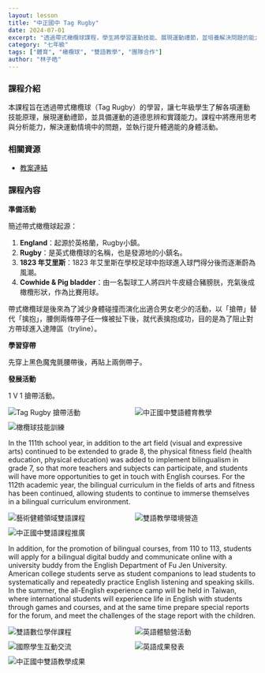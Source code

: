 ```yaml
---
layout: lesson
title: "中正國中 Tag Rugby"
date: 2024-07-01
excerpt: "透過帶式橄欖球課程，學生將學習運動技能、展現運動禮節，並培養解決問題的能力，同時提升體適能。"
category: "七年級"
tags: ["體育", "橄欖球", "雙語教學", "團隊合作"]
author: "林子皓"
---
```


### 課程介紹

本課程旨在透過帶式橄欖球（Tag Rugby）的學習，讓七年級學生了解各項運動技能原理，展現運動禮節，並具備運動的道德思辨和實踐能力。課程中將應用思考與分析能力，解決運動情境中的問題，並執行提升體適能的身體活動。

### 相關資源

* [教案連結](https://drive.google.com/file/d/1Oz-3qMaT7eWldgaxqlJehQOwn5NUa_H1/view?usp=drive_link)

### 課程內容

**準備活動**

簡述帶式橄欖球起源：
1.  **England**：起源於英格蘭，Rugby小鎮。
2.  **Rugby**：是英式橄欖球的名稱，也是發源地的小鎮名。
3.  **1823 年艾里斯**：1823 年艾里斯在學校足球中抱球進入球門得分後而逐漸蔚為風潮。
4.  **Cowhide & Pig bladder**：由一名製球工人將四片牛皮縫合豬膀胱，充氣後成橄欖形狀，作為比賽用球。

帶式橄欖球是後來為了減少身體碰撞而演化出適合男女老少的活動，以「搶帶」替代「擒抱」，腰側兩條帶子任一條被扯下後，就代表擒抱成功，目的是為了阻止對方帶球進入達陣區（tryline）。

**學習穿帶**

先穿上黑色魔鬼氈腰帶後，再貼上兩側帶子。

**發展活動**

1 V 1 搶帶活動。

<div style="display: flex; flex-direction: row; flex-wrap: wrap; gap: 10px; margin-bottom: 10px;">
    <img src="{{ '/assets/images/lessons/2024/中正國中/原始照片/中正國中-體育課程-林子皓.jpg' | relative_url }}" alt="Tag Rugby 搶帶活動" style="flex: 1; min-width: 48%; object-fit: cover;">
    <img src="{{ '/assets/images/lessons/2024/中正國中/原始照片/中正國中-表藝課程-何秭萱老師jpg.jpg' | relative_url }}" alt="中正國中雙語體育教學" style="flex: 1; min-width: 48%; object-fit: cover;">
</div>

<div style="margin-bottom: 10px;">
    <img src="{{ '/assets/images/lessons/2024/中正國中/原始照片/中正國中-健康教育王筱君.jpg' | relative_url }}" alt="橄欖球技能訓練" style="flex: 1; min-width: 48%; object-fit: cover;">
</div>

In the 111th school year, in addition to the art field (visual and expressive arts) continued to be extended to grade 8, the physical fitness field (health education, physical education) was added to implement bilingualism in grade 7, so that more teachers and subjects can participate, and students will have more opportunities to get in touch with English courses. For the 112th academic year, the bilingual curriculum in the fields of arts and fitness has been continued, allowing students to continue to immerse themselves in a bilingual curriculum environment.

<div style="display: flex; flex-direction: row; flex-wrap: wrap; gap: 10px; margin-bottom: 10px;">
    <img src="{{ '/assets/images/lessons/2024/中正國中/原始照片/中正國中-視覺藝術-許嫚真老師4.jpg' | relative_url }}" alt="藝術健體領域雙語課程" style="flex: 1; min-width: 48%; object-fit: cover;">
    <img src="{{ '/assets/images/lessons/2024/中正國中/原始照片/中正國中外師Crisel.jpg' | relative_url }}" alt="雙語教學環境營造" style="flex: 1; min-width: 48%; object-fit: cover;">
</div>

<div style="margin-bottom: 10px;">
    <img src="{{ '/assets/images/lessons/2024/中正國中/原始照片/外師教師情境布置1.jpg' | relative_url }}" alt="中正國中雙語課程推廣" style="flex: 1; min-width: 48%; object-fit: cover;">
</div>

In addition, for the promotion of bilingual courses, from 110 to 113, students will apply for a bilingual digital buddy and communicate online with a university buddy from the English Department of Fu Jen University. American college students serve as student companions to lead students to systematically and repeatedly practice English listening and speaking skills. In the summer, the all-English experience camp will be held in Taiwan, where international students will experience life in English with students through games and courses, and at the same time prepare special reports for the forum, and meet the challenges of the stage report with the children.

<div style="display: flex; flex-direction: row; flex-wrap: wrap; gap: 10px; margin-bottom: 10px;">
    <img src="{{ '/assets/images/lessons/2024/中正國中/原始照片/表藝課程_112-2課程照片_240415_6.jpg' | relative_url }}" alt="雙語數位學伴課程" style="flex: 1; min-width: 48%; object-fit: cover;">
    <img src="{{ '/assets/images/lessons/2024/中正國中/原始照片/體育雙語增能研習.jpg' | relative_url }}" alt="英語體驗營活動" style="flex: 1; min-width: 48%; object-fit: cover;">
</div>

<div style="display: flex; flex-direction: row; flex-wrap: wrap; gap: 10px; margin-bottom: 10px;">
    <img src="{{ '/assets/images/lessons/2024/中正國中/原始照片/國際志工.jpg' | relative_url }}" alt="國際學生互動交流" style="flex: 1; min-width: 48%; object-fit: cover;">
    <img src="{{ '/assets/images/lessons/2024/中正國中/原始照片/國際志工9.jpg' | relative_url }}" alt="英語成果發表" style="flex: 1; min-width: 48%; object-fit: cover;">
</div>

<div style="margin-bottom: 10px;">
    <img src="{{ '/assets/images/lessons/2024/中正國中/原始照片/全民英檢中級通過.jpg' | relative_url }}" alt="中正國中雙語教學成果" style="flex: 1; min-width: 48%; object-fit: cover;">
</div>


